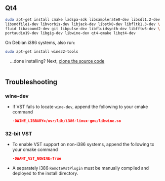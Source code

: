 ## Qt4

```bash
sudo apt-get install cmake ladspa-sdk libsamplerate0-dev libsdl1.2-dev \
libsndfile1-dev libvorbis-dev libjack-dev libstk0-dev libfltk1.3-dev \
fluid libasound2-dev git libpulse-dev libfluidsynth-dev libfftw3-dev \
portaudio19-dev libgig-dev libwine-dev qt4-qmake libqt4-dev 
```

On Debian i386 systems, also run:
```bash
sudo apt-get install wine32-tools
```

&nbsp;&nbsp;&nbsp;&nbsp;...done installing?  Next, [clone the source code](Compiling#clone-source-code)
<br><!-- End Section--><br>

## Troubleshooting

### wine-dev
* If VST fails to locate `wine-dev`, append the following to your cmake command
   ```cmake
   -DWINE_LIBRARY=/usr/lib/i386-linux-gnu/libwine.so
   ```

### 32-bit VST
* To enable VST support on non-i386 systems, append the following to your cmake command
   ```cmake
   -DWANT_VST_NOWINE=True
   ```
* A separately i386 `RemoteVstPlugin` must be manually compiled and deployed to the install directory.
